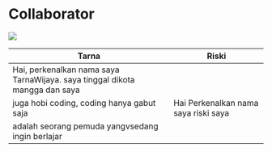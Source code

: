 # Collaborator
<a href="https://github.com/XTarnaWijaya/acode-plugins/graphs/contributors">
  <img src="https://contrib.rocks/image?repo=XTarnaWijaya/acode-bash-script" />
</a>

| Tarna | Riski |
|---|---|
| Hai, perkenalkan nama saya TarnaWijaya. saya tinggal dikota mangga dan saya
juga hobi coding, coding hanya gabut saja| Hai Perkenalkan nama saya riski saya
adalah seorang pemuda yangvsedang ingin berlajar |